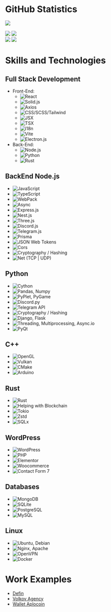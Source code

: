 # GitHub Statistics

[![](https://github-readme-stats.vercel.app/api?username=ArtemkaDev&show_icons=true&theme=radical&count_private=true&hide=issues,stars)](https://github.com/ArtemkaDev?tab=repositories) <br /> <br />
[![](https://github-readme-stats.vercel.app/api/pin?username=ArtemkaDev&repo=UCS&theme=radical)](https://github.com/ArtemkaDev/UCS)
[![](https://github-readme-stats.vercel.app/api/pin?username=ArtemkaDev&repo=RPGame&theme=radical)](https://github.com/ArtemkaDev/RPGame)
<br>
[![](https://github-readme-stats.vercel.app/api/pin?username=ArtemkaDev&repo=HttpRpc&theme=radical)](https://github.com/ArtemkaDev/HttpRpc)
[![](https://github-readme-stats.vercel.app/api/pin?username=AploCoin&repo=PythonTools&theme=radical)](https://github.com/AploCoin/PythonTools)

# Skills and Technologies

## Full Stack Development
- Front-End:
  - ![React](https://img.shields.io/badge/React-61DBFB?style=for-the-badge&logo=react&labelColor=black)
  - ![Solid.js](https://img.shields.io/badge/Solid.js-222C37?style=for-the-badge&logo=solid&labelColor=black)
  - ![Axios](https://img.shields.io/badge/Axios-007ACC?style=for-the-badge&logo=axios&labelColor=black)
  - ![CSS/SCSS/Tailwind](https://img.shields.io/badge/CSS%2FSCSS%2FTailwind-1572B6?style=for-the-badge&logo=css3&labelColor=black)
  - ![JSX](https://img.shields.io/badge/JavaScript-F7DF1E?style=for-the-badge&logo=javascript&labelColor=black)
  - ![TSX](https://img.shields.io/badge/TypeScript-3178C6?style=for-the-badge&logo=typescript&labelColor=black)
  - ![i18n](https://img.shields.io/badge/i18n-26A69A?style=for-the-badge&logo=i18next&labelColor=black)
  - ![Vite](https://img.shields.io/badge/Vite-646CFF?style=for-the-badge&logo=vite&labelColor=black)
  - ![Electron.js](https://img.shields.io/badge/Electron.js-47848F?style=for-the-badge&logo=electron&labelColor=black)
- Back-End:
  - ![Node.js](https://img.shields.io/badge/Node.js-339933?style=for-the-badge&logo=node.js&labelColor=black)
  - ![Python](https://img.shields.io/badge/Python-3776AB?style=for-the-badge&logo=python&labelColor=black)
  - ![Rust](https://img.shields.io/badge/Rust-000000?style=for-the-badge&logo=rust&labelColor=black)
  
## BackEnd Node.js
- ![JavaScript](https://img.shields.io/badge/JavaScript-F7DF1E?style=for-the-badge&logo=javascript&labelColor=black)
- ![TypeScript](https://img.shields.io/badge/TypeScript-3178C6?style=for-the-badge&logo=typescript&labelColor=black)
- ![WebPack](https://img.shields.io/badge/WebPack-8DD6F9?style=for-the-badge&logo=webpack&labelColor=black)
- ![Async](https://img.shields.io/badge/Async-09B6A2?style=for-the-badge&logo=codeium&labelColor=black)
- ![Express.js](https://img.shields.io/badge/Express.js-339933?style=for-the-badge&logo=express&labelColor=black)
- ![Nest.js](https://img.shields.io/badge/Nest.js-E0234E?style=for-the-badge&logo=nestjs&labelColor=black)
- ![Three.js](https://img.shields.io/badge/Three.js-000000?style=for-the-badge&logo=three.js&labelColor=black)
- ![Discord.js](https://img.shields.io/badge/Discord.js-5865F2?style=for-the-badge&logo=discord&labelColor=black)
- ![Telegram.js](https://img.shields.io/badge/Telegram.js-26A5E4?style=for-the-badge&logo=telegram&labelColor=black)
- ![Prisma](https://img.shields.io/badge/Prisma-2D3748?style=for-the-badge&logo=prisma&labelColor=black)
- ![JSON Web Tokens](https://img.shields.io/badge/JSON%20Web%20Tokens-000000?style=for-the-badge&logo=json-web-tokens&labelColor=black)
- ![Cors](https://img.shields.io/badge/Cors-6DB33F?style=for-the-badge&logo=springsecurity&labelColor=black)
- ![Cryptography / Hashing](https://img.shields.io/badge/Cryptography%20%2F%20Hashing-003A70?style=for-the-badge&logo=letsencrypt&labelColor=black)
- ![Net (TCP | UDP)](https://img.shields.io/badge/Net%20%28TCP%20%7C%20UDP%29-2596BE?style=for-the-badge&logo=trpc&labelColor=black)

## Python
- ![Cython](https://img.shields.io/badge/Cython-1D9FD7?style=for-the-badge&logo=pythonanywhere&labelColor=black)
- ![Pandas, Numpy](https://img.shields.io/badge/Pandas%2C%20Numpy-013243?style=for-the-badge&logo=numpy&labelColor=black)
- ![PyPlet, PyGame](https://img.shields.io/badge/PyPlet%2C%20PyGame-306998?style=for-the-badge&logo=python&labelColor=black)
- ![Discord.py](https://img.shields.io/badge/Discord.py-7289DA?style=for-the-badge&logo=discord&labelColor=black)
- ![Telegram API](https://img.shields.io/badge/Telegram%20API-2CA5E0?style=for-the-badge&logo=telegram&labelColor=black)
- ![Cryptography / Hashing](https://img.shields.io/badge/Cryptography%20%2F%20Hashing-003A70?style=for-the-badge&logo=letsencrypt&labelColor=black)
- ![Django, Flask](https://img.shields.io/badge/Django%2C%20Flask-092E20?style=for-the-badge&logo=django&labelColor=black)
- ![Threading, Multiprocessing, Async.io](https://img.shields.io/badge/Threading%2C%20Multiprocessing%2C%20Async.io-333333?style=for-the-badge&logo=python&labelColor=black)
- ![PyQt](https://img.shields.io/badge/PyQt-41CD52?style=for-the-badge&logo=qt&labelColor=black)

## C++
- ![OpenGL](https://img.shields.io/badge/OpenGL-5586A4?style=for-the-badge&logo=opengl&labelColor=black)
- ![Vulkan](https://img.shields.io/badge/Vulkan-AC162C?style=for-the-badge&logo=vulkan&labelColor=black)
- ![CMake](https://img.shields.io/badge/CMake-064F8C?style=for-the-badge&logo=cmake&labelColor=black)
- ![Arduino](https://img.shields.io/badge/Arduino-00979D?style=for-the-badge&logo=arduino&labelColor=black)

## Rust
- ![Rust](https://img.shields.io/badge/Rust-000000?style=for-the-badge&logo=rust&labelColor=black)
- ![Helping with Blockchain](https://img.shields.io/badge/Helping%20with%20Blockchain-121D33?style=for-the-badge&logo=blockchaindotcom&labelColor=black)
- ![Tokio](https://img.shields.io/badge/Tokio-29A7DF?style=for-the-badge&logo=topcoder&labelColor=black)
- ![Zstd](https://img.shields.io/badge/Zstd-4E5EE4?style=for-the-badge&logo=openzeppelin&labelColor=black)
- ![SQLx](https://img.shields.io/badge/SQLx-003B57?style=for-the-badge&logo=sqlite&labelColor=black)

## WordPress
- ![WordPress](https://img.shields.io/badge/WordPress-21759B?style=for-the-badge&logo=wordpress&labelColor=black)
- ![PHP](https://img.shields.io/badge/PHP-777BB4?style=for-the-badge&logo=php&labelColor=black)
- ![Elementor](https://img.shields.io/badge/Elementor-333333?style=for-the-badge&logo=elementor&labelColor=black)
- ![Woocommerce](https://img.shields.io/badge/Woocommerce-96588A?style=for-the-badge&logo=woocommerce&labelColor=black)
- ![Contact Form 7](https://img.shields.io/badge/Contact%20Form%207-333333?style=for-the-badge&logo=wordpress&labelColor=black)

## Databases
- ![MongoDB](https://img.shields.io/badge/MongoDB-47A248?style=for-the-badge&logo=mongodb&labelColor=black)
- ![SQLite](https://img.shields.io/badge/SQLite-003B57?style=for-the-badge&logo=sqlite&labelColor=black)
- ![PostgreSQL](https://img.shields.io/badge/PostgreSQL-336791?style=for-the-badge&logo=postgresql&labelColor=black)
- ![MySQL](https://img.shields.io/badge/MySQL-4479A1?style=for-the-badge&logo=mysql&labelColor=black)

## Linux
- ![Ubuntu, Debian](https://img.shields.io/badge/Ubuntu%2C%20Debian-E95420?style=for-the-badge&logo=linux&labelColor=black)
- ![Nginx, Apache](https://img.shields.io/badge/Nginx%2C%20Apache-009639?style=for-the-badge&logo=apache&labelColor=black)
- ![OpenVPN](https://img.shields.io/badge/OpenVPN-333333?style=for-the-badge&logo=openvpn&labelColor=black)
- ![Docker](https://img.shields.io/badge/Docker-2496ED?style=for-the-badge&logo=docker&labelColor=black)

# Work Examples
- [Defin](https://defin.com.ua)
- [Volkov Agency](https://volkov-agency.com.ua)
- [Wallet Aplocoin](https://wallet.aplocoin.com/)

